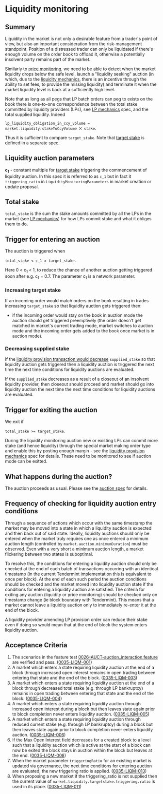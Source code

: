 # Liquidity monitoring

## Summary

Liquidity in the market is not only a desirable feature from a trader's point of view, but also an important consideration from the risk-management standpoint. Position of a distressed trader can only be liquidated if there's enough volume on the order book to offload it, otherwise a potentially insolvent party remains part of the market.

Similarly to [price monitoring](./0032-PRIM-price_monitoring.md), we need to be able to detect when the market liquidity drops below the safe level, launch a "liquidity seeking" auction (in which, due to the [liquidity mechanics](./0044-LIME-lp_mechanics.md), there is an incentive through the ability to set fees, to provide the missing liquidity) and terminate it when the market liquidity level is back at a sufficiently high level.

Note that as long as all pegs that LP batch orders can peg to exists on the book there is one-to-one correspondence between the total stake committed by liquidity providers (LPs), see [LP mechanics](./0044-LIME-lp_mechanics.md) spec, and the total supplied liquidity.
Indeed

`lp_liquidity_obligation_in_ccy_volume = market.liquidity.stakeToCcyVolume ⨉ stake`.

Thus it is sufficient to compare `target_stake`.
Note that [target stake](./0041-TSTK-target_stake.md) is defined in a separate spec.


## Liquidity auction parameters

**c<sub>1</sub>** - constant multiple for [target stake](./0041-TSTK-target_stake.md) triggering the commencement of liquidity auction. In this spec it is referred to as `c_1` but in fact it `triggering_ratio` in `LiquidityMonitoringParameters` in market creation or update proposal.

## Total stake

`total_stake` is the sum the stake amounts committed by all the LPs in the market (see [LP mechanics](./0044-LIME-lp_mechanics.md)) for how LPs commit stake and what it obliges them to do.

## Trigger for entering an auction

The auction is triggered when

`total_stake < c_1 x target_stake`.

Here 0 < c<sub>1</sub> < 1, to reduce the chance of another auction getting triggered soon after e.g. c<sub>1</sub> = 0.7. The parameter c<sub>1</sub> is a network parameter.

### Increasing target stake

If an incoming order would match orders on the book resulting in trades increasing `target_stake` so that liquidity auction gets triggered then:

- if the incoming order would stay on the book in auction mode the auction should get triggered preemptively (the order doesn't get matched in market's current trading mode, market switches to auction mode and the incoming order gets added to the book once market is in auction mode).

### Decreasing supplied stake

If the [liquidity provision transaction would decrease](./0044-LIME-lp_mechanics.md#liquidity-provider-proposes-to-amend-commitment-amount) `supplied_stake` so that liquidity auction gets triggered then a liquidity auction is triggered the next time the next time conditions for liquidity auctions are evaluated. 

If the `supplied_stake` decreases as a result of a closeout of an insolvent liquidity provider, then closeout should proceed and market should go into liquidity auction the next time the next time conditions for liquidity auctions are evaluated.

## Trigger for exiting the auction

We exit if

`total_stake >= target_stake`.

During the liquidity monitoring auction new or existing LPs can commit more stake (and hence liquidity) through the special market making order type and enable this by posting enough margin - see the [liquidity provision mechanics](./0044-LIME-lp_mechanics.md) spec for details. These need to be monitored to see if auction mode can be exitted.

## What happens during the auction?

The auction proceeds as usual. Please see the [auction spec](./0026-AUCT-auctions.md) for details.

## Frequency of checking for liquidity auction entry conditions

 Through a sequence of actions which occur with the same timestamp the market may be moved into a state in which a liquidity auction is expected and then back out of said state. Ideally, liquidity auctions should only be entered when the market truly requires one as once entered a minimum auction length (controlled by `market.auction.minimumDuration`) must be observed. Even with a very short a minimum auction length, a market flickering between two states is suboptimal.

 To resolve this, the conditions for entering a liquidity auction should only be checked at the end of each batch of transactions occurring with an identical timestamp (in the current Tendermint implementation this is equivalent to once per block). At the end of each such period the auction conditions should be checked and the market moved into liquidity auction state if the conditions for entering a liquidity auction are satisfied.
The criteria for exiting any auction (liquidity or price monitoring) should be checked only on timestamp change (ie block boundary with Tendermint). This means that a market cannot leave a liquidity auction only to immediately re-enter it at the end of the block.

A liquidity provider amending LP provision order can reduce their stake even if doing so would mean that at the end of block the system enters liquidity auction.

## Acceptance Criteria

1. The scenarios in the feature test [0026-AUCT-auction_interaction.feature](https://github.com/vegaprotocol/vega/blob/develop/core/integration/features/verified/0026-AUCT-auction_interaction.feature) are verified and pass. (<a name="0035-LIQM-001" href="#0035-LIQM-001">0035-LIQM-001</a>)
1. A market which enters a state requiring liquidity auction at the end of a block through increased open interest remains in open trading between entering that state and the end of the block. (<a name="0035-LIQM-003" href="#0035-LIQM-003">0035-LIQM-003</a>)
1. A market which enters a state requiring liquidity auction at the end of a block through decreased total stake (e.g. through LP bankruptcy) remains in open trading between entering that state and the end of the block. (<a name="0035-LIQM-004" href="#0035-LIQM-004">0035-LIQM-004</a>)
1. A market which enters a state requiring liquidity auction through increased open interest during a block but then leaves state again prior to block completion never enters liquidity auction. (<a name="0035-LIQM-005" href="#0035-LIQM-005">0035-LIQM-005</a>)
1. A market which enters a state requiring liquidity auction through reduced current stake (e.g. through LP bankruptcy) during a block but then leaves state again prior to block completion never enters liquidity auction. (<a name="0035-LIQM-006" href="#0035-LIQM-006">0035-LIQM-006</a>)
1. If the Max Open Interest field decreases for a created block to a level such that a liquidity auction which is active at the start of a block can now be exited the block stays in auction within the block but leaves at the end. (<a name="0035-LIQM-008" href="#0035-LIQM-008">0035-LIQM-008</a>)
1. When the market parameter `triggeringRatio` for an existing market is updated via governance, the next time conditions for entering auction are evaluated, the new triggering ratio is applied. (<a name="0035-LIQM-010" href="#0035-LIQM-010">0035-LIQM-010</a>)
1. When proposing a new market if the triggering_ratio is not supplied then the current value of `market.liquidity.targetstake.triggering.ratio` is used in its place. (<a name="0035-LIQM-011" href="#0035-LIQM-011">0035-LIQM-011</a>)
